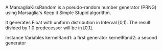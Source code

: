 A MarsagliaKissRandom is a pseudo-random number generator (PRNG) using Marsaglia's Keep it Simple Stupid algorithm.

It generates Float with uniform distribution in Interval [0,1).
The result divided by 1.0 predecessor will be in [0,1].

Instance Variables
	kernelRand1:		<MarsagliaKissRandomKernel> a first generator
	kernelRand2:		<MarsagliaKissRandomKernel> a second generator
